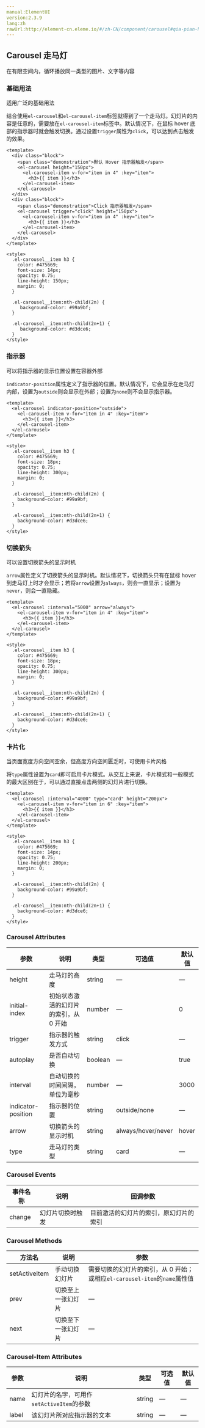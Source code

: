 ```yaml
---
manual:ElementUI
version:2.3.9
lang:zh
rawUrl:http://element-cn.eleme.io/#/zh-CN/component/carousel#qia-pian-hua
---
```



## Carousel 走马灯<a name="carousel-zou-ma-deng"></a>


在有限空间内，循环播放同一类型的图片、文字等内容


### 基础用法<a name="ji-chu-yong-fa"></a>


适用广泛的基础用法



结合使用`el-carousel`和`el-carousel-item`标签就得到了一个走马灯。幻灯片的内容是任意的，需要放在`el-carousel-item`标签中。默认情况下，在鼠标 hover 底部的指示器时就会触发切换。通过设置`trigger`属性为`click`，可以达到点击触发的效果。



```
<template>
  <div class="block">
    <span class="demonstration">默认 Hover 指示器触发</span>
    <el-carousel height="150px">
      <el-carousel-item v-for="item in 4" :key="item">
        <h3>{{ item }}</h3>
      </el-carousel-item>
    </el-carousel>
  </div>
  <div class="block">
    <span class="demonstration">Click 指示器触发</span>
    <el-carousel trigger="click" height="150px">
      <el-carousel-item v-for="item in 4" :key="item">
        <h3>{{ item }}</h3>
      </el-carousel-item>
    </el-carousel>
  </div>
</template>

<style>
  .el-carousel__item h3 {
    color: #475669;
    font-size: 14px;
    opacity: 0.75;
    line-height: 150px;
    margin: 0;
  }

  .el-carousel__item:nth-child(2n) {
     background-color: #99a9bf;
  }
  
  .el-carousel__item:nth-child(2n+1) {
     background-color: #d3dce6;
  }
</style>

```




### 指示器<a name="zhi-shi-qi"></a>


可以将指示器的显示位置设置在容器外部



`indicator-position`属性定义了指示器的位置。默认情况下，它会显示在走马灯内部，设置为`outside`则会显示在外部；设置为`none`则不会显示指示器。



```
<template>
  <el-carousel indicator-position="outside">
    <el-carousel-item v-for="item in 4" :key="item">
      <h3>{{ item }}</h3>
    </el-carousel-item>
  </el-carousel>
</template>

<style>
  .el-carousel__item h3 {
    color: #475669;
    font-size: 18px;
    opacity: 0.75;
    line-height: 300px;
    margin: 0;
  }
  
  .el-carousel__item:nth-child(2n) {
    background-color: #99a9bf;
  }
  
  .el-carousel__item:nth-child(2n+1) {
    background-color: #d3dce6;
  }
</style>

```




### 切换箭头<a name="qie-huan-jian-tou"></a>


可以设置切换箭头的显示时机



`arrow`属性定义了切换箭头的显示时机。默认情况下，切换箭头只有在鼠标 hover 到走马灯上时才会显示；若将`arrow`设置为`always`，则会一直显示；设置为`never`，则会一直隐藏。



```
<template>
  <el-carousel :interval="5000" arrow="always">
    <el-carousel-item v-for="item in 4" :key="item">
      <h3>{{ item }}</h3>
    </el-carousel-item>
  </el-carousel>
</template>

<style>
  .el-carousel__item h3 {
    color: #475669;
    font-size: 18px;
    opacity: 0.75;
    line-height: 300px;
    margin: 0;
  }
  
  .el-carousel__item:nth-child(2n) {
    background-color: #99a9bf;
  }
  
  .el-carousel__item:nth-child(2n+1) {
    background-color: #d3dce6;
  }
</style>

```




### 卡片化<a name="qia-pian-hua"></a>


当页面宽度方向空间空余，但高度方向空间匮乏时，可使用卡片风格



将`type`属性设置为`card`即可启用卡片模式。从交互上来说，卡片模式和一般模式的最大区别在于，可以通过直接点击两侧的幻灯片进行切换。



```
<template>
  <el-carousel :interval="4000" type="card" height="200px">
    <el-carousel-item v-for="item in 6" :key="item">
      <h3>{{ item }}</h3>
    </el-carousel-item>
  </el-carousel>
</template>

<style>
  .el-carousel__item h3 {
    color: #475669;
    font-size: 14px;
    opacity: 0.75;
    line-height: 200px;
    margin: 0;
  }
  
  .el-carousel__item:nth-child(2n) {
    background-color: #99a9bf;
  }
  
  .el-carousel__item:nth-child(2n+1) {
    background-color: #d3dce6;
  }
</style>

```




### Carousel Attributes<a name="carousel-attributes"></a>
参数 | 说明 | 类型 | 可选值 | 默认值 
 ---  |  ---  |  ---  |  ---  |  ---  | 
height | 走马灯的高度 | string | — | — 
initial-index | 初始状态激活的幻灯片的索引，从 0 开始 | number | — | 0 
trigger | 指示器的触发方式 | string | click | — 
autoplay | 是否自动切换 | boolean | — | true 
interval | 自动切换的时间间隔，单位为毫秒 | number | — | 3000 
indicator-position | 指示器的位置 | string | outside/none | — 
arrow | 切换箭头的显示时机 | string | always/hover/never | hover 
type | 走马灯的类型 | string | card | — 


### Carousel Events<a name="carousel-events"></a>
事件名称 | 说明 | 回调参数 
 ---  |  ---  |  ---  | 
change | 幻灯片切换时触发 | 目前激活的幻灯片的索引，原幻灯片的索引 


### Carousel Methods<a name="carousel-methods"></a>
方法名 | 说明 | 参数 
 ---  |  ---  |  ---  | 
setActiveItem | 手动切换幻灯片 | 需要切换的幻灯片的索引，从 0 开始；或相应`el-carousel-item`的`name`属性值 
prev | 切换至上一张幻灯片 | — 
next | 切换至下一张幻灯片 | — 


### Carousel-Item Attributes<a name="carousel-item-attributes"></a>
参数 | 说明 | 类型 | 可选值 | 默认值 
 ---  |  ---  |  ---  |  ---  |  ---  | 
name | 幻灯片的名字，可用作`setActiveItem`的参数 | string | — | — 
label | 该幻灯片所对应指示器的文本 | string | — | — 

